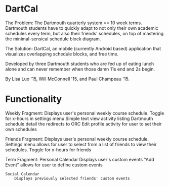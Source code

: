 DartCal
=======

The Problem: The Dartmouth quarterly system == 10 week terms. Dartmouth students have to quickly adapt to not only their own academic schedules every term, but also their friends' schedules, on top of mastering the minimal-sensical schedule block diagram. 

The Solution: DartCal, an mobile (currently Android based) application that visualizes overlapping schedule blocks, and free time. 


Developed by three Dartmouth students who are fed up of eating lunch alone and can never remember when those damn 11s end and 2s begin.

By Lisa Luo '15, Will McConnell '15, and Paul Champeau '15.


Functionality
========
Weekly Fragment:
	Displays user's personal weekly course schedule.
	Toggle for x-hours in settings menu
	Simple text view activity listing Dartmouth schedule detail the redirects to ORC
	Edit profile activity for user to set their own schedules

Friends Fragment:
	Displays user's personal weekly course schedule.
	Settings menu allows for user to select from a list of friends to view their schedules.
	Toggle for x-hours for friends

Term Fragment:
	Personal Calendar
		Displays user's custom events
		"Add Event" allows for user to define custom events

	Social Calendar
		Displays previously selected friends' custom events
